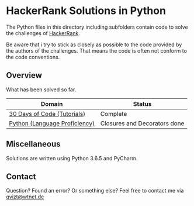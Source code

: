 # HackerRank Solutions in Python
The Python files in this directory including subfolders contain code to solve the challenges of [HackerRank](https://www.hackerrank.com/).

Be aware that i try to stick as closely as possible to the code provided by the authors of the challenges. That means the code is often not conform to the code conventions.

## Overview
What has been solved so far.

|Domain|Status|
|---|---|
|[30 Days of Code (Tutorials)](30%20Days%20of%20Code)|Complete|
|[Python (Language Proficiency)](Python)|Closures and Decorators done|

## Miscellaneous
Solutions are written using Python 3.6.5 and PyCharm.

## Contact
Question? Found an error? Or something else? Feel free to contact me via qvizt@wtnet.de